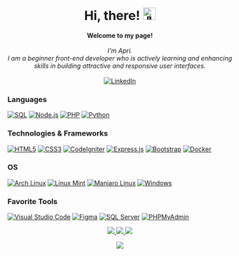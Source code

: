<h1 align="center">Hi, there! <img src="https://github.com/wervlad/wervlad/assets/24524555/766d336d-b87d-44ba-807c-c51de2bc6b4d" width="28px" alt="👋"></h1>

<p align="center">
    <b>Welcome to my page!</b><br><br>
    <i>
        I'm Apri.<br>
        I am a beginner front-end developer who is actively learning and enhancing skills in building attractive and responsive user interfaces.<br>
    </i><br>
    <a href="https://www.linkedin.com/in/wervlad](https://www.linkedin.com/in/apriyansyah">
        <img src="https://img.shields.io/badge/LinkedIn-blue?style=flat-square&logo=linkedin" alt="LinkedIn">
    </a>
</p>

### Languages
[![SQL](https://img.shields.io/badge/sql-black?style=for-the-badge&logo=mysql)](https://github.com/shirooneko)
[![Node.js](https://img.shields.io/badge/node.js-black?style=for-the-badge&logo=node.js)](https://github.com/shirooneko)
[![PHP](https://img.shields.io/badge/PHP-black?style=for-the-badge&logo=php)](https://github.com/shirooneko)
[![Python](https://img.shields.io/badge/Python-black?style=for-the-badge&logo=python)](https://github.com/shirooneko)






### Technologies & Frameworks
[![HTML5](https://img.shields.io/badge/html5-black?style=for-the-badge&logo=html5)](https://hub.docker.com/u/wervlad)
[![CSS3](https://img.shields.io/badge/css3-black?style=for-the-badge&logo=css3)](https://hub.docker.com/u/wervlad)
[![CodeIgniter](https://img.shields.io/badge/CodeIgniter-black?style=for-the-badge&logo=codeigniter)](https://github.com/shirooneko)
[![Express.js](https://img.shields.io/badge/Express.js-black?style=for-the-badge&logo=express)](https://github.com/shirooneko)
[![Bootstrap](https://img.shields.io/badge/Bootstrap-black?style=for-the-badge&logo=bootstrap)](https://github.com/shirooneko)
[![Docker](https://img.shields.io/badge/docker-black?style=for-the-badge&logo=docker)](https://hub.docker.com/u/shirooneko)

### OS
[![Arch Linux](https://img.shields.io/badge/Arch%20Linux-black?style=for-the-badge&logo=arch-linux)](https://github.com/shirooneko)
[![Linux Mint](https://img.shields.io/badge/Linux%20Mint-black?style=for-the-badge&logo=linux-mint)](https://github.com/shirooneko)
[![Manjaro Linux](https://img.shields.io/badge/Manjaro%20Linux-black?style=for-the-badge&logo=Manjaro)](https://github.com/shirooneko)
[![Windows](https://img.shields.io/badge/Windows-black?style=for-the-badge&logo=Windows)](https://github.com/shirooneko)

### Favorite Tools
[![Visual Studio Code](https://img.shields.io/badge/Visual%20Studio%20Code-black?style=for-the-badge&logo=visual-studio-code&logoColor=blue)](https://code.visualstudio.com/)
[![Figma](https://img.shields.io/badge/Figma-black?style=for-the-badge&logo=figma&logoColor=blue)](https://www.figma.com/)
[![SQL Server](https://img.shields.io/badge/SQL%20Server-black?style=for-the-badge&logo=microsoft-sql-server&logoColor=blue)](https://www.microsoft.com/en-us/sql-server/)
[![PHPMyAdmin](https://img.shields.io/badge/PHPMyAdmin-black?style=for-the-badge&logo=phpmyadmin&logoColor=blue)](https://www.phpmyadmin.net/)


<p align="center">
  <a href="https://github.com/shirooneko">
    <img src="http://github-profile-summary-cards.vercel.app/api/cards/profile-details?username=shirooneko&theme=transparent" />
  </a>
  <a href="https://github.com/shirooneko">
    <img src="https://github-readme-streak-stats.herokuapp.com/?user=shirooneko&hide_border=true&card_width=338&theme=transparent" />
  </a>
  <a href="https://github.com/shirooneko">
    <img src="http://github-profile-summary-cards.vercel.app/api/cards/stats?username=shirooneko&theme=transparent" />
  </a>
  <a href="https://github.com/shirooneko">
     
  </a>
</p>




<p align="center">
  <a href="https://github.com/shirooneko">
    <img src="https://komarev.com/ghpvc/?username=shirooneko&color=blue&style=flat)" />
  </a>
</p>
